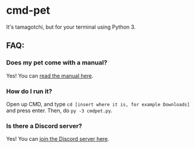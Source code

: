 # cmd-pet
It's tamagotchi, but for your terminal using Python 3.


## FAQ:


### Does my pet come with a manual?
Yes! You can [read the manual here](https://github.com/cmdpet/cmd-pet/wiki).

### How do I run it?
Open up CMD, and type ```cd [insert where it is, for example Downloads]``` and press enter. Then, do ```py -3 cmdpet.py```.

### Is there a Discord server?
Yes! You can [join the Discord server here](https://discord.gg/GSJ5fqs).
